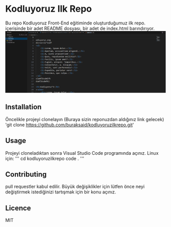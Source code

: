 # Kodluyoruz Ilk Repo
Bu repo Kodluyoruz Front-End eğitiminde oluşturduğumuz ilk repo. içerisinde bir adet README dosyası, bir adet de index.html barındırıyor.
![proje görseli Visual Studio Code içerisinden](assets/projeresmi.png)

## Installation 
Öncelikle projeyi clonelayın (Buraya sizin reponuzdan aldığınız link gelecek)
'git clone https://github.com/buraksaid/kodluyoruzilkrepo.git'

## Usage
Projeyi cloneladıktan sonra Visual Studio Code programında açınız.
Linux için:
'''
cd kodluyoruzilkrepo
code .
'''
## Contributing
pull requestler kabul edilir. Büyük değişiklikler için lütfen önce neyi değiştirmek istediğinizi tartışmak için bir konu açınız.

## Licence
MIT
